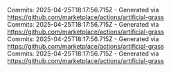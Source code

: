 Commits: 2025-04-25T18:17:56.715Z - Generated via https://github.com/marketplace/actions/artificial-grass
<br>
Commits: 2025-04-25T18:17:56.715Z - Generated via https://github.com/marketplace/actions/artificial-grass
<br>
Commits: 2025-04-25T18:17:56.715Z - Generated via https://github.com/marketplace/actions/artificial-grass
<br>
Commits: 2025-04-25T18:17:56.715Z - Generated via https://github.com/marketplace/actions/artificial-grass
<br>
